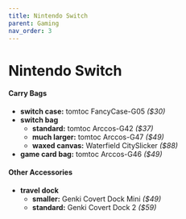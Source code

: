 ```yaml
---
title: Nintendo Switch
parent: Gaming
nav_order: 3
---
```

# Nintendo Switch

#### Carry Bags

- **switch case:** tomtoc FancyCase-G05 *($30)*
- **switch bag** 
	- **standard:** tomtoc Arccos-G42 *($37)*
	- **much larger:** tomtoc Arccos-G47 *($49)*
	- **waxed canvas:** Waterfield CitySlicker *($88)*
- **game card bag:** tomtoc Arccos-G46 *($49)*

#### Other Accessories

- **travel dock** 
	- **smaller:** Genki Covert Dock Mini *($49)*
	- **standard:** Genki Covert Dock 2 *($59)*
